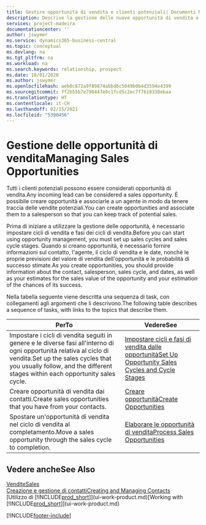 ```yaml
---
title: Gestire opportunità di vendita e clienti potenziali| Documenti Microsoft
description: Descrive la gestione delle nuove opportunità di vendita o dei clienti potenziali in Business Central e l'associazione dell'opportunità con un agente per tenere traccia delle vendite potenziali.
services: project-madeira
documentationcenter: ''
author: jswymer
ms.service: dynamics365-business-central
ms.topic: conceptual
ms.devlang: na
ms.tgt_pltfrm: na
ms.workload: na
ms.search.keywords: relationship, prospect
ms.date: 10/01/2020
ms.author: jswymer
ms.openlocfilehash: aeb0c872a9f89874abbd6c5049b0b4d3594e4399
ms.sourcegitcommit: ff2b55b7e790447e0c1fcd5c2ec7f7610338ebaa
ms.translationtype: HT
ms.contentlocale: it-CH
ms.lasthandoff: 02/15/2021
ms.locfileid: "5390456"
---
```

# <a name="managing-sales-opportunities"></a><span data-ttu-id="58749-103">Gestione delle opportunità di vendita</span><span class="sxs-lookup"><span data-stu-id="58749-103">Managing Sales Opportunities</span></span>
<span data-ttu-id="58749-104">Tutti i clienti potenziali possono essere considerati opportunità di vendita.</span><span class="sxs-lookup"><span data-stu-id="58749-104">Any incoming lead can be considered a sales opportunity.</span></span> <span data-ttu-id="58749-105">È possibile creare opportunità e associarle a un agente in modo da tenere traccia delle vendite potenziali.</span><span class="sxs-lookup"><span data-stu-id="58749-105">You can create opportunities and associate them to a salesperson so that you can keep track of potential sales.</span></span>

<span data-ttu-id="58749-106">Prima di iniziare a utilizzare la gestione delle opportunità, è necessario impostare cicli di vendita e fasi dei cicli di vendita.</span><span class="sxs-lookup"><span data-stu-id="58749-106">Before you can start using opportunity management, you must set up sales cycles and sales cycle stages.</span></span> <span data-ttu-id="58749-107">Quando si creano opportunità, è necessario fornire informazioni sul contatto, l'agente, il ciclo di vendita e le date, nonché le proprie previsioni del valore di vendita dell'opportunità e le probabilità di successo stimate.</span><span class="sxs-lookup"><span data-stu-id="58749-107">As you create opportunities, you should provide information about the contact, salesperson, sales cycle, and dates, as well as your estimates for the sales value of the opportunity and your estimation of the chances of its success.</span></span>

<span data-ttu-id="58749-108">Nella tabella seguente viene descritta una sequenza di task, con collegamenti agli argomenti che li descrivono.</span><span class="sxs-lookup"><span data-stu-id="58749-108">The following table describes a sequence of tasks, with links to the topics that describe them.</span></span>

| <span data-ttu-id="58749-109">Per</span><span class="sxs-lookup"><span data-stu-id="58749-109">To</span></span> | <span data-ttu-id="58749-110">Vedere</span><span class="sxs-lookup"><span data-stu-id="58749-110">See</span></span> |
| --- | --- |
| <span data-ttu-id="58749-111">Impostare i cicli di vendita seguiti in genere e le diverse fasi all'interno di ogni opportunità relativa al ciclo di vendita.</span><span class="sxs-lookup"><span data-stu-id="58749-111">Set up the sales cycles that you usually follow, and the different stages within each opportunity sales cycle.</span></span> |[<span data-ttu-id="58749-112">Impostare cicli e fasi di vendita dalle opportunità</span><span class="sxs-lookup"><span data-stu-id="58749-112">Set Up Opportunity Sales Cycles and Cycle Stages</span></span>](marketing-how-setup-opportunity-sales-cycles-stages.md) |
| <span data-ttu-id="58749-113">Creare opportunità di vendita dai contatti.</span><span class="sxs-lookup"><span data-stu-id="58749-113">Create sales opportunities that you have from your contacts.</span></span> |[<span data-ttu-id="58749-114">Creare opportunità</span><span class="sxs-lookup"><span data-stu-id="58749-114">Create Opportunities</span></span>](marketing-how-create-opportunities.md) |
| <span data-ttu-id="58749-115">Spostare un'opportunità di vendita nel ciclo di vendita al completamento.</span><span class="sxs-lookup"><span data-stu-id="58749-115">Move a sales opportunity through the sales cycle to completion.</span></span> |[<span data-ttu-id="58749-116">Elaborare le opportunità di vendita</span><span class="sxs-lookup"><span data-stu-id="58749-116">Process Sales Opportunities</span></span>](marketing-processing-sales-opportunities.md) |

## <a name="see-also"></a><span data-ttu-id="58749-117">Vedere anche</span><span class="sxs-lookup"><span data-stu-id="58749-117">See Also</span></span>
[<span data-ttu-id="58749-118">Vendite</span><span class="sxs-lookup"><span data-stu-id="58749-118">Sales</span></span>](sales-manage-sales.md)  
[<span data-ttu-id="58749-119">Creazione e gestione di contatti</span><span class="sxs-lookup"><span data-stu-id="58749-119">Creating and Managing Contacts</span></span>](marketing-contacts.md)  
<span data-ttu-id="58749-120">[Utilizzo di [!INCLUDE[prod_short](includes/prod_short.md)]](ui-work-product.md)</span><span class="sxs-lookup"><span data-stu-id="58749-120">[Working with [!INCLUDE[prod_short](includes/prod_short.md)]](ui-work-product.md)</span></span>


[!INCLUDE[footer-include](includes/footer-banner.md)]
